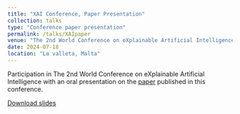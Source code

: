 ```yaml
---
title: "XAI Conference, Paper Presentation"
collection: talks
type: "Conference paper presentation"
permalink: /talks/XAIpaper
venue: "The 2nd World Conference on eXplainable Artificial Intelligence"
date: 2024-07-18
location: "La valleta, Malta"
---
```


Participation in The 2nd World Conference on eXplainable Artificial Intelligence with an oral presentation on the [paper](https://victosdur77.github.io/publication/representativeSpringer) published in this conference.

[Download slides](https://victosdur.github.io/files/Slides_XAI_final.pdf)

